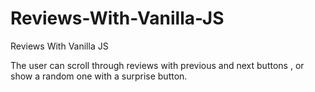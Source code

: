 # Reviews-With-Vanilla-JS
Reviews With Vanilla JS

The user can scroll through reviews with previous and next buttons , or show a random one with a surprise button.
